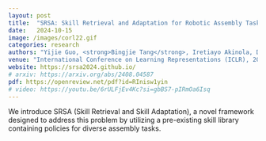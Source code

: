 ```yaml
---
layout: post
title:  "SRSA: Skill Retrieval and Adaptation for Robotic Assembly Tasks"
date:   2024-10-15
image: /images/corl22.gif
categories: research
authors: "Yijie Guo, <strong>Bingjie Tang</strong>, Iretiayo Akinola, Dieter Fox, Abhishek Gupta, Yashraj Narang."
venue: "International Conference on Learning Representations (ICLR), 2025. (Spotlight)"
website: https://srsa2024.github.io/
# arxiv: https://arxiv.org/abs/2408.04587
pdf: https://openreview.net/pdf?id=RInisw1yin
# video: https://youtu.be/6rULFjEv4Kc?si=gbBS7-pIRmOa6Isq
---
```

We introduce SRSA (Skill Retrieval and Skill Adaptation), a novel framework designed to address this problem by utilizing a pre-existing skill library containing policies for diverse assembly tasks.